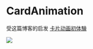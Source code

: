 # CardAnimation
 
受这篇博客的启发 [卡片动画初体験](http://www.jianshu.com/p/55af04ccec1f)

![](https://github.com/949478479/Animations-Study/blob/master/CardAnimation-screenshot/CardAnimation.gif)
